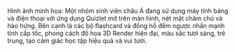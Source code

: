 Hình ảnh minh họa: Một nhóm sinh viên châu Á đang sử dụng máy tính bảng và điện thoại với ứng dụng Quizlet mở trên màn hình, nét mặt chăm chú và hào hứng. Bên cạnh là các bộ flashcard và đồng hồ đếm ngược nhấn mạnh tính cấp tốc, phong cách đồ họa 3D Render hiện đại, màu sắc tươi sáng, trẻ trung, tạo cảm giác học tập hiệu quả và vui tươi.